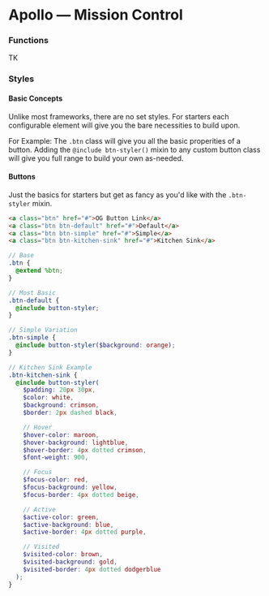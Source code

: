 # Apollo — Mission Control

### Functions
TK

### Styles

#### Basic Concepts
Unlike most frameworks, there are no set styles. For starters each configurable element will give you the bare necessities to build upon.

For Example: The `.btn` class will give you all the basic properities of a button. Adding the `@include btn-styler()` mixin to any custom button class will give you full range to build your own as-needed.

#### Buttons
Just the basics for starters but get as fancy as you'd like with the `.btn-styler` mixin.

```html
<a class="btn" href="#">OG Button Link</a>
<a class="btn btn-default" href="#">Default</a>
<a class="btn btn-simple" href="#">Simple</a>
<a class="btn btn-kitchen-sink" href="#">Kitchen Sink</a>
```

```scss
// Base
.btn {
  @extend %btn;
}

// Most Basic
.btn-default {
  @include button-styler;
}

// Simple Variation
.btn-simple {
  @include button-styler($background: orange);
}

// Kitchen Sink Example
.btn-kitchen-sink {
  @include button-styler(
    $padding: 20px 30px,
    $color: white,
    $background: crimson,
    $border: 2px dashed black,

    // Hover
    $hover-color: maroon,
    $hover-background: lightblue,
    $hover-border: 4px dotted crimson,
    $font-weight: 900,

    // Focus
    $focus-color: red,
    $focus-background: yellow,
    $focus-border: 4px dotted beige,

    // Active
    $active-color: green,
    $active-background: blue,
    $active-border: 4px dotted purple,

    // Visited
    $visited-color: brown,
    $visited-background: gold,
    $visited-border: 4px dotted dodgerblue
  );
}
```
